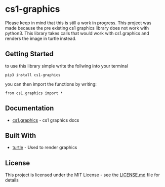 # cs1-graphics
Please keep in mind that this is still a work in progress. This project was made because the pre existing cs1 graphics library does not work with python3. This library takes calls that would work with cs1.graphics and renders the image in turtle instead. 
## Getting Started
to use this library simple write the follwing into your terminal
```
pip3 install cs1-graphics
```
you can then import the functions by writing:
```
from cs1.graphics import *
```
##  Documentation
* [cs1.graphics](http://www.cs1graphics.org/) - cs1 graphics docs
## Built With
* [turtle](https://docs.python.org/3/library/turtle.html) - Used to render graphics
## License

This project is licensed under the MIT License - see the [LICENSE.md](LICENSE.md) file for details
